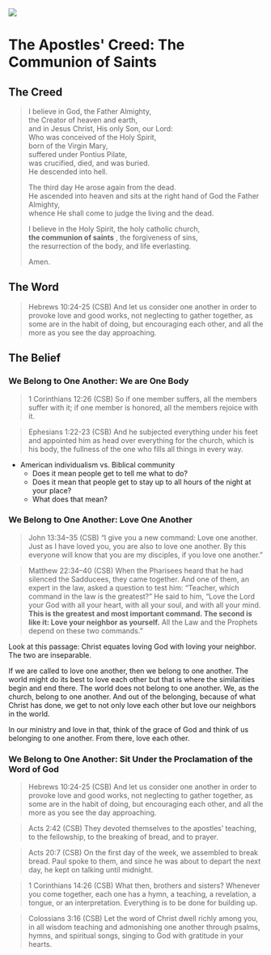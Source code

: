 <img class="intro-right" src="/images/art-apostles-creed.png">

# The Apostles' Creed: The Communion of Saints

## The Creed

>I believe in God, the Father Almighty,  
>the Creator of heaven and earth,  
>and in Jesus Christ, His only Son, our Lord:  
>Who was conceived of the Holy Spirit,  
>born of the Virgin Mary,  
>suffered under Pontius Pilate,  
>was crucified, died, and was buried.  
>He descended into hell.  
>  
>The third day He arose again from the dead.  
>He ascended into heaven and sits at the right hand of God the Father Almighty,  
>whence He shall come to judge the living and the dead.  
>  
>I believe in the Holy Spirit, the holy catholic church,  
><bgy> **the communion of saints** </bgy>, the forgiveness of sins,  
>the resurrection of the body, and life everlasting.  
>  
>Amen.

## The Word

>Hebrews 10:24-25 (CSB) And let us consider one another in order to provoke love and good works, not neglecting to gather together, as some are in the habit of doing, but encouraging each other, and all the more as you see the day approaching.

## The Belief

### We Belong to One Another: We are One Body

>1 Corinthians 12:26 (CSB) So if one member suffers, all the members suffer with it; if one member is honored, all the members rejoice with it.

>Ephesians 1:22-23 (CSB) And he subjected everything under his feet and appointed him as head over everything for the church, which is his body, the fullness of the one who fills all things in every way.

- American individualism vs. Biblical community
  - Does it mean people get to tell me what to do?
  - Does it mean that people get to stay up to all hours of the night at your place?
  - What does that mean?

### We Belong to One Another: Love One Another

>John 13:34–35 (CSB) “I give you a new command: Love one another. Just as I have loved you, you are also to love one another. By this everyone will know that you are my disciples, if you love one another.”

>Matthew 22:34–40 (CSB) When the Pharisees heard that he had silenced the Sadducees, they came together. And one of them, an expert in the law, asked a question to test him: “Teacher, which command in the law is the greatest?” He said to him, “Love the Lord your God with all your heart, with all your soul, and with all your mind. **This is the greatest and most important command. The second is like it: Love your neighbor as yourself.** All the Law and the Prophets depend on these two commands.”

Look at this passage: Christ equates loving God with loving your neighbor. The two are inseparable.

If we are called to love one another, then we belong to one another. The world might do its best to love each other but that is where the similarities begin and end there. The world does not belong to one another. We, as the church, belong to one another. And out of the belonging, because of what Christ has done, we get to not only love each other but love our neighbors in the world.

In our ministry and love in that, think of the grace of God and think of us belonging to one another. From there, love each other.

### We Belong to One Another: Sit Under the Proclamation of the Word of God

>Hebrews 10:24-25 (CSB) And let us consider one another in order to provoke love and good works, not neglecting to gather together, as some are in the habit of doing, but encouraging each other, and all the more as you see the day approaching.

>Acts 2:42 (CSB) They devoted themselves to the apostles’ teaching, to the fellowship, to the breaking of bread, and to prayer.

>Acts 20:7 (CSB) On the first day of the week, we assembled to break bread. Paul spoke to them, and since he was about to depart the next day, he kept on talking until midnight.

>1 Corinthians 14:26 (CSB) What then, brothers and sisters? Whenever you come together, each one has a hymn, a teaching, a revelation, a tongue, or an interpretation. Everything is to be done for building up.

>Colossians 3:16 (CSB) Let the word of Christ dwell richly among you, in all wisdom teaching and admonishing one another through psalms, hymns, and spiritual songs, singing to God with gratitude in your hearts.
